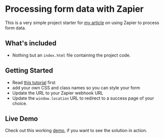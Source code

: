 # Processing form data with Zapier

This is a very simple project starter for [my article](https://www.harrycresswell.com/articles/processing-form-data-on-your-static-site-with-zapier/) on using Zapier to process form data.

## What's included
- Nothing but an `index.html` file containing the project code.

## Getting Started
- Read [this tutorial](https://www.harrycresswell.com/articles/processing-form-data-on-your-static-site-with-zapier/) first
- add your own CSS and class names so you can style your form
- Update the URL to your Zapier webhook URL
- Update the `window.location` URL to redirect to a success page of your choice.

## Live Demo

Check out this working [demo](https://www.harrycresswell.com/contact/), if you want to see the solution in action.
